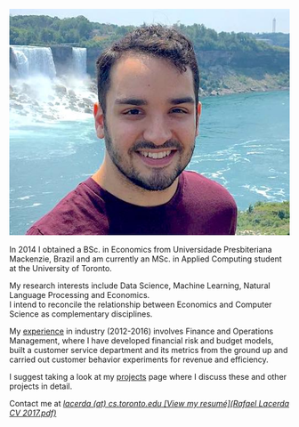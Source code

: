 ![Niagara falls summer 2018](docs/img/profile_2019.jpg)

In 2014 I obtained a BSc. in Economics from Universidade Presbiteriana Mackenzie, Brazil and am currently an MSc. in Applied Computing student at the University of Toronto.

My research interests include Data Science, Machine Learning, Natural Language Processing and Economics.<br> I intend to reconcile the relationship between Economics and Computer Science as complementary disciplines.

My [experience](experience.md) in industry (2012-2016) involves Finance and Operations Management, where I have developed financial risk and budget models, built a customer service department and its metrics from the ground up and carried out customer behavior experiments for revenue and efficiency.

I suggest taking a look at my [projects](projects.md) page where I discuss these and other projects in detail.

Contact me at <u><i><span style="white-space:nowrap">lacerda (at) cs.toronto.edu</span>
[View my resumé](Rafael Lacerda CV 2017.pdf)